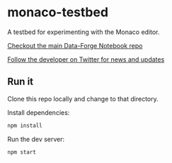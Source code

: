# monaco-testbed

A testbed for experimenting with the Monaco editor.

[Checkout the main Data-Forge Notebook repo](https://github.com/data-forge-notebook/editor-core)

[Follow the developer on Twitter for news and updates](https://twitter.com/codecapers)

## Run it 

Clone this repo locally and change to that directory.

Install dependencies:

```bash
npm install
```

Run the dev server:

```bash
npm start
```